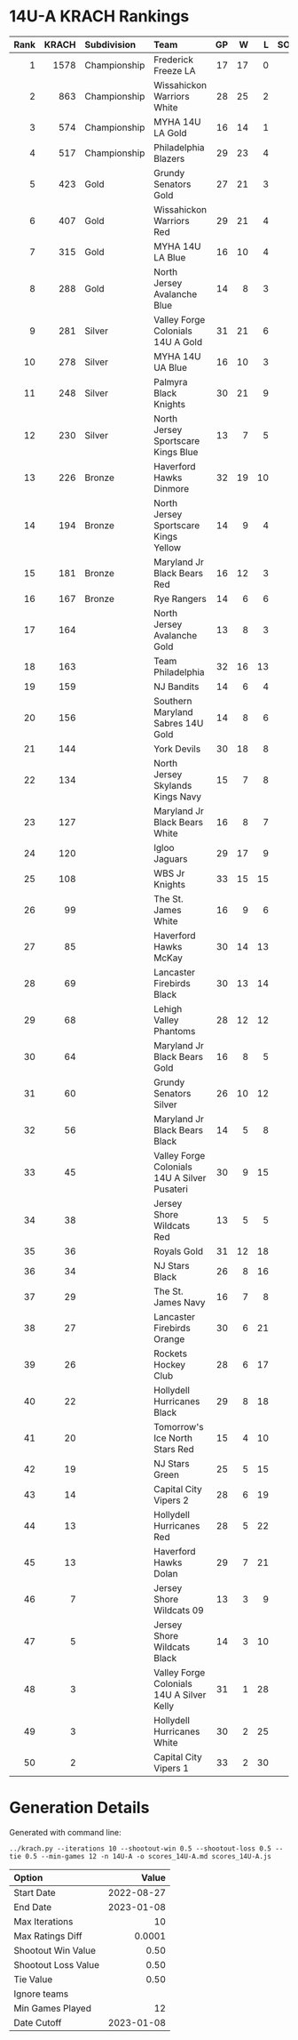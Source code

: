 # 14U-A KRACH Rankings
Rank|KRACH|Subdivision|Team|GP|W|L|SOW|SOL|T|SoS
---:|---:|:---|:---|---:|---:|---:|---:|---:|---:|---:
1|1578|Championship|Frederick Freeze LA|17|17|0|0|0|0|221
2|863|Championship|Wissahickon Warriors White|28|25|2|1|0|0|234
3|574|Championship|MYHA 14U LA Gold|16|14|1|1|0|0|124
4|517|Championship|Philadelphia Blazers|29|23|4|1|1|0|157
5|423|Gold|Grundy Senators Gold|27|21|3|2|1|0|132
6|407|Gold|Wissahickon Warriors Red|29|21|4|0|4|0|156
7|315|Gold|MYHA 14U LA Blue|16|10|4|1|1|0|223
8|288|Gold|North Jersey Avalanche Blue|14|8|3|0|3|0|182
9|281|Silver|Valley Forge Colonials 14U A Gold|31|21|6|3|1|0|137
10|278|Silver|MYHA 14U UA Blue|16|10|3|3|0|0|175
11|248|Silver|Palmyra Black Knights|30|21|9|0|0|0|241
12|230|Silver|North Jersey Sportscare Kings Blue|13|7|5|1|0|0|222
13|226|Bronze|Haverford Hawks Dinmore|32|19|10|0|3|0|313
14|194|Bronze|North Jersey Sportscare Kings Yellow|14|9|4|1|0|0|130
15|181|Bronze|Maryland Jr Black Bears Red|16|12|3|1|0|0|85
16|167|Bronze|Rye Rangers|14|6|6|2|0|0|219
17|164||North Jersey Avalanche Gold|13|8|3|0|2|0|135
18|163||Team Philadelphia|32|16|13|2|1|0|309
19|159||NJ Bandits|14|6|4|2|2|0|246
20|156||Southern Maryland Sabres 14U Gold|14|8|6|0|0|0|179
21|144||York Devils|30|18|8|2|2|0|118
22|134||North Jersey Skylands Kings Navy|15|7|8|0|0|0|223
23|127||Maryland Jr Black Bears White|16|8|7|1|0|0|185
24|120||Igloo Jaguars|29|17|9|1|2|0|128
25|108||WBS Jr Knights|33|15|15|1|2|0|183
26|99||The St. James White|16|9|6|0|1|0|130
27|85||Haverford Hawks McKay|30|14|13|1|2|0|150
28|69||Lancaster Firebirds Black|30|13|14|1|2|0|159
29|68||Lehigh Valley Phantoms|28|12|12|2|2|0|122
30|64||Maryland Jr Black Bears Gold|16|8|5|1|2|0|59
31|60||Grundy Senators Silver|26|10|12|1|3|0|248
32|56||Maryland Jr Black Bears Black|14|5|8|1|0|0|167
33|45||Valley Forge Colonials 14U A Silver Pusateri|30|9|15|3|3|0|179
34|38||Jersey Shore Wildcats Red|13|5|5|1|2|0|112
35|36||Royals Gold|31|12|18|0|1|0|156
36|34||NJ Stars Black|26|8|16|1|0|1|153
37|29||The St. James Navy|16|7|8|1|0|0|87
38|27||Lancaster Firebirds Orange|30|6|21|2|1|0|282
39|26||Rockets Hockey Club|28|6|17|5|0|0|195
40|22||Hollydell Hurricanes Black|29|8|18|2|1|0|160
41|20||Tomorrow's Ice North Stars Red|15|4|10|0|1|0|100
42|19||NJ Stars Green|25|5|15|3|2|0|72
43|14||Capital City Vipers 2|28|6|19|1|2|0|140
44|13||Hollydell Hurricanes Red|28|5|22|0|1|0|162
45|13||Haverford Hawks Dolan|29|7|21|1|0|0|75
46|7||Jersey Shore Wildcats 09|13|3|9|1|0|0|122
47|5||Jersey Shore Wildcats Black|14|3|10|0|1|0|76
48|3||Valley Forge Colonials 14U A Silver Kelly|31|1|28|1|1|0|185
49|3||Hollydell Hurricanes White|30|2|25|2|0|1|118
50|2||Capital City Vipers 1|33|2|30|0|1|0|201
# Generation Details

Generated with command line:
```
../krach.py --iterations 10 --shootout-win 0.5 --shootout-loss 0.5 --tie 0.5 --min-games 12 -n 14U-A -o scores_14U-A.md scores_14U-A.js
```

| Option | Value |
| :----- | ----: |
| Start Date | 2022-08-27 |
| End Date | 2023-01-08 |
| Max Iterations | 10 |
| Max Ratings Diff | 0.0001 |
| Shootout Win Value | 0.50 |
| Shootout Loss Value | 0.50 |
| Tie Value | 0.50 |
| Ignore teams |  |
| Min Games Played | 12 |
| Date Cutoff | 2023-01-08 |

